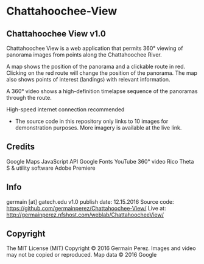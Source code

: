 # Chattahoochee-View

## Chattahoochee View v1.0

Chattahoochee View is a web application that permits 360° viewing of panorama images from points along the Chattahoochee River.

A map shows the position of the panorama and a clickable route in red. Clicking on the red route will change the position of the panorama. The map also shows points of interest (landings) with relevant information.

A 360° video shows a high-definition timelapse sequence of the panoramas through the route.

High-speed internet connection recommended

* The source code in this repository only links to 10 images for demonstration purposes. More imagery is available at the live link.

## Credits

Google Maps JavaScript API
Google Fonts
YouTube 360° video
Rico Theta S & utility software
Adobe Premiere

## Info

germain [at] gatech.edu
v1.0 publish date: 12.15.2016
Source code: https://github.com/germainperez/Chattahoochee-View/
Live at: http://germainperez.nfshost.com/weblab/ChattahoocheeView/

## Copyright

The MIT License (MIT) 
Copyright © 2016 Germain Perez.
Images and video may not be copied or reproduced.
Map data © 2016 Google
